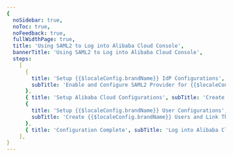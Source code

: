 ```yaml
---
{
  noSidebar: true,
  noToc: true,
  noFeedback: true,
  fullWidthPage: true,
  title: 'Using SAML2 to Log into Alibaba Cloud Console',
  bannerTitle: 'Using SAML2 to Log into Alibaba Cloud Console',
  steps:
    [
      {
        title: 'Setup {{$localeConfig.brandName}} IdP Configurations',
        subTitle: 'Enable and Configure SAML2 Provider for {{$localeConfig.brandName}} Applications',
      },
      { title: 'Setup Alibaba Cloud Configurations', subTitle: 'Create Users in Alibaba Cloud and Enable User SSO' },
      {
        title: 'Setup {{$localeConfig.brandName}} User Configurations',
        subTitle: 'Create {{$localeConfig.brandName}} Users and Link Them to Alibaba Cloud Users',
      },
      { title: 'Configuration Complete', subTitle: 'Log into Alibaba Cloud using {{$localeConfig.brandName}} IdP' },
    ],
}
---
```


<IntegrationDetail/>
